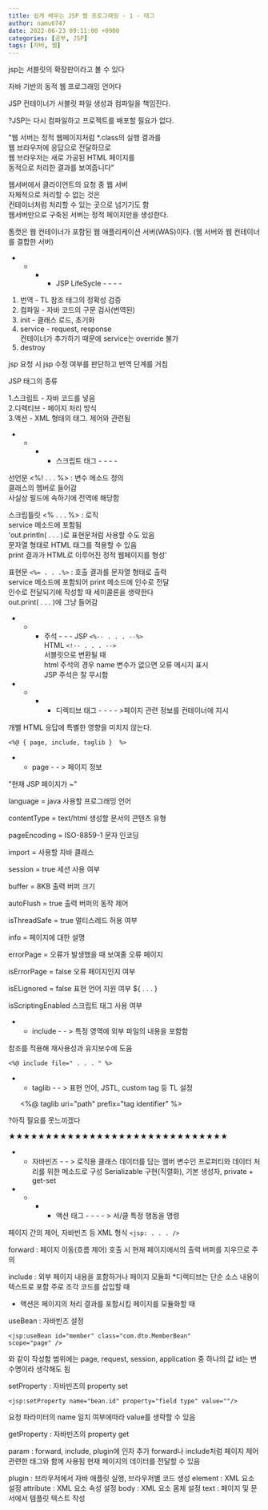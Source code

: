 ```yaml
---
title: 쉽게 배우는 JSP 웹 프로그래밍 - 1 - 태그
author: namu6747
date: 2022-06-23 09:11:00 +0900
categories: [공부, JSP]
tags: [자바, 웹]
---
```


jsp는 서블릿의 확장판이라고 볼 수 있다   

자바 기반의 동적 웹 프로그래밍 언어다   

JSP 컨테이너가 서블릿 파일 생성과 컴파일을 책임진다.  

?JSP는 다시 컴파일하고 프로젝트를 배포할 필요가 없다.   

"웹 서버는 정적 웹페이지처럼 *.class의 실행 결과를   
웹 브라우저에 응답으로 전달하므로   
웹 브라우저는 새로 가공된 HTML 페이지를   
동적으로 처리한 결과를 보여줍니다"   

웹서버에서 클라이언트의 요청 중 웹 서버   
자체적으로 처리할 수 없는 것은   
컨테이너처럼 처리할 수 있는 곳으로 넘기기도 함   
웹서버만으로 구축된 서버는 정적 페이지만을 생성한다.   

톰캣은 웹 컨테이너가 포함된 웹 애플리케이션 서버(WAS)이다.
(웹 서버와 웹 컨테이너를 결합한 서버)

- - - - JSP LifeSycle - - - -

1. 번역 - TL 참조 태그의 정확성 검증   
2. 컴파일 - 자바 코드의 구문 검사(번역된)   
3. init - 클래스 로드, 초기화   
4. service - request, response    
컨테이너가 추가하기 때문에 service는 override 불가   
5. destroy   

jsp 요청 시 jsp 수정 여부를 판단하고 번역 단계를 거침   


JSP 태그의 종류

1.스크립트 - 자바 코드를 넣음   
2.디렉티브 - 페이지 처리 방식   
3.액션 - XML 형태의 태그. 제어와 관련됨   


- - - - 스크립트 태그 - - - -

선언문 <%! . . . %> : 변수 메소드 정의    
 클래스의 멤버로 들어감   
 사실상 필드에 속하기에 전역에 해당함   

스크립틀릿 <% . . . %> : 로직   
 service 메소드에 포함됨   
 'out.println( . . . )로 표현문처럼 사용할 수도 있음   
 문자열 형태로 HTML 태그를 적용할 수 있음    
 print 결과가 HTML로 이루어진 정적 웹페이지를 형성'

표현문 ```<%= . . .%>``` : 호출 결과를 문자열 형태로 출력   
service 메소드에 포함되어 print 메소드에 인수로 전달   
인수로 전달되기에 작성할 때 세미콜론을 생략한다   
out.print( . . . )에 그냥 들어감   

- - - 주석 - - - 
 JSP ```<%-- . . . --%>```   
 HTML ```<!-- . . . -->```   
 서블릿으로 변환될 때   
 html 주석의 경우 name 변수가 없으면 오류 메시지 표시   
 JSP 주석은 잘 무시함   




- - - - 디렉티브 태그 - - - - >페이지 관련 정보를 컨테이너에 지시


개별 HTML 응답에 특별한 영향을 미치지 않는다.

	<%@ { page, include, taglib }  %> 


 - - page - - > 페이지 정보

"현재 JSP 페이지가 ~"

language = java
사용할 프로그래밍 언어

contentType = text/html
생성할 문서의 콘텐츠 유형

pageEncoding = ISO-8859-1
문자 인코딩

import = 
사용할 자바 클래스

session = true
세션 사용 여부

buffer = 8KB
출력 버퍼 크기

autoFlush = true
출력 버퍼의 동작 제어

isThreadSafe = true
멀티스레드 허용 여부

info = 
페이지에 대한 설명

errorPage = 
오류가 발생했을 때 보여줄 오류 페이지

isErrorPage = false
오류 페이지인지 여부

isELignored = false
표현 언어 지원 여부 ${ . . . }

isScriptingEnabled
스크립트 태그 사용 여부



 - - include - - > 특정 영역에 외부 파일의 내용을 포함함

참조를 적용해 재사용성과 유지보수에 도움

	<%@ include file=" . . . " %>


 - - taglib - - > 표현 언어, JSTL, custom tag 등 TL 설정   


	<%@ taglib uri="path" prefix="tag identifier" %>

?아직 필요를 못느끼겠다


★★★★★★★★★★★★★★★★★★★★★★★★★★★★★★


 - - 자바빈즈 - - >  로직용 클래스
데이터를 담는 멤버 변수인 프로퍼티와
데이터 처리를 위한 메소드로 구성
Serializable 구현(직렬화), 기본 생성자, private + get-set

- - - - 액션 태그 - - - - > 서/클 특정 행동을 명령

페이지 간의 제어, 자바빈즈 등
XML 형식 ```<jsp: . . . />```

forward : 페이지 이동(흐름 제어)
 호출 시 현재 페이지에서의 출력 버퍼를 지우므로 주의

include : 외부 페이지 내용을 포함하거나 페이지 모듈화
 *디렉티브는 단순 소스 내용이 텍스트로 포함
	주로 조각 코드를 삽입할 때
 * 액션은 페이지의 처리 결과를 포함시킴
	페이지를 모듈화할 때 

useBean : 자바빈즈 설정

	<jsp:useBean id="member" class="com.dto.MemberBean"
 	scope="page" />

와 같이 작성함
범위에는 page, request, session, application 중 하나의 값
id는 변수명이라 생각해도 됨

setProperty : 자바빈즈의 property set

	<jsp:setProperty name="bean.id" property="field type" value=""/>

 요청 파라미터의 name 일치 여부에따라 value를 생략할 수 있음

getProperty : 자바빈즈의 property get

param : forward, include, plugin에 인자 추가
 forward나 include처럼 페이지 제어 관련한 태그와 함께 사용됨
	현재 페이지의 데이터를 전달할 수 있음

plugin : 브라우저에서 자바 애플릿 실행, 브라우저별 코드 생성
element : XML 요소 설정
attribute : XML 요소 속성 설정 
body : XML 요소 몸체 설정
text : 페이지 및 문서에서 템플릿 텍스트 작성